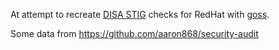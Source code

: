 At attempt to recreate [DISA STIG](https://iase.disa.mil/stigs/os/unix-linux/Pages/index.aspx) checks for RedHat with
[goss](https://github.com/aelsabbahy/goss/).

Some data from https://github.com/aaron868/security-audit
